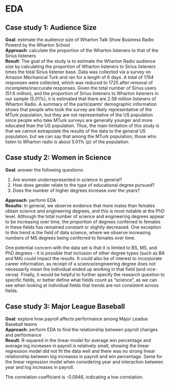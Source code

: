 # EDA

## Case study 1: Audience Size
**Goal**: estimate the audience size of Wharton Talk Show Business Radio Powerd by the Wharton School <br>
**Approach**: calculate the proportion of the Wharton listeners to that of the Sirius listeners <br>
**Result**: The goal of the study is to estimate the Wharton Radio audience size by calculating the proportion of Wharton listeners to Sirius listeners times the total Sirius listener base. Data was collected via a survey on Amazon Mechanical Turk and ran for a length of 6 days. A total of 1764 responses were collected, which was reduced to 1725 after removal of incomplete/inaccurate responses. Given the total number of Sirius users (51.6 million), and the proportion of Sirius listeners to Wharton listeners in our sample (5.01%), it is estimated that there are 2.58 million listeners of Wharton Radio. A summary of the participants’ demographic information shows that people who took the survey are likely representative of the MTurk population, but they are not representative of the US population since people who take MTurk surveys are generally younger and more educated than the US population. Thus, the main limitation of this study is that we cannot extrapolate the results of the data to the general US population, but we can say that among the MTurk population, those who listen to Wharton radio is about 5.01% (p) of the population. <br>

## Case study 2: Women in Science
**Goal**: answer the following questions: <br>
1. Are women underrepresented in science in general? 
2. How does gender relate to the type of educational degree pursued? 
3. Does the number of higher degrees increase over the years? <br>

**Approach**: perform EDA <br>
**Results**: In general, we observe evidence that more males than females obtain science and engineering degrees, and this is most notable at the PhD level. Although the total number of science and engineering degrees appear to be increasing over time, the proportion of degrees conferred to females in these fields has remained constant or slightly decreased. One exception to this trend is the field of data science, where we observe increasing numbers of MS degrees being conferred to females over time. <br>

One potential concern with the data set is that it is limited to BS, MS, and PhD degrees - it is possible that inclusion of other degree types (such as BA and MA) could impact the results. It could also be of interest to incorporate career information, as receipt of a science/engineering degree does not necessarily mean the individual ended up working in that field (and vice-versa). Finally, it would be helpful to further specify the research question to specific fields, or better define what fields count as “science”, as we can see when looking at individual fields that trends are not consistent across fields. <br>

## Case study 3: Major League Baseball <br>
**Goal**: explore how payroll affects performance among Major Leadue Baseball teams <br>
**Approach**: perform EDA to find the relationship between payroll changes and performance <br>
**Result**: R-squared in the linear model for average win percentage and average log increases in payroll is relatively small, showing the linear regression model did not fit the data well and there was no strong linear relationship between log increases in payroll and win percentage. Same for the linear regression model when considering year and interaction between year and log increases in payroll. <br>

The correlation coefficient is -0.0946, indicating a low correlation.
